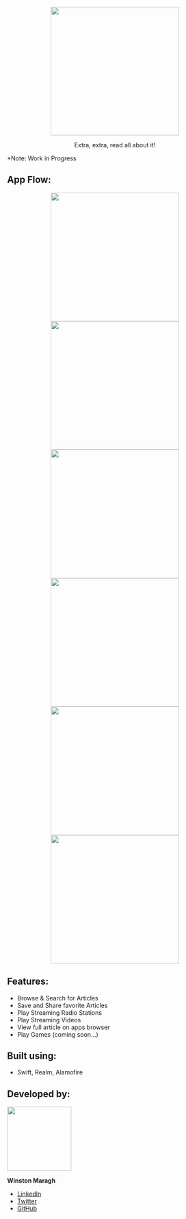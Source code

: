 <p align="center">
    <img        src="https://github.com/wsmaragh/PaperBoy/blob/prod/PaperBoy/Resources/Assets.xcassets/Logo/githubLogo.imageset/githubLogo.png" width="300" style="max-width:100%;">
</p>

<a>
    <p align="center">  Extra, extra, read all about it! </p> 
</a>

*Note: Work in Progress

## App Flow:


<p align="center">
    <img src="https://github.com/wsmaragh/PaperBoy/blob/prod/PaperBoy/Resources/Gifs/start.gif" width="300">
    <img src="https://github.com/wsmaragh/PaperBoy/blob/prod/PaperBoy/Resources/Gifs/video.gif" width="300">
    <img src="https://github.com/wsmaragh/PaperBoy/blob/prod/PaperBoy/Resources/Gifs/radio.gif" width="300">
    <img src="https://github.com/wsmaragh/PaperBoy/blob/prod/PaperBoy/Resources/Gifs/favorites.gif" width="300"> 
    <img src="https://github.com/wsmaragh/PaperBoy/blob/prod/PaperBoy/Resources/Gifs/search.gif" width="300">
    <img src="https://github.com/wsmaragh/PaperBoy/blob/prod/PaperBoy/Resources/Gifs/read.gif" width="300">
</p>


## Features:
* Browse & Search for Articles
* Save and Share favorite Articles
* Play Streaming Radio Stations
* Play Streaming Videos
* View full article on apps browser
* Play Games (coming soon...)

## Built using:
* Swift, Realm, Alamofire

## Developed by:
<img src = "https://i.imgur.com/N3G0BEJ.gif" width=150>

**Winston Maragh**

* [LinkedIn](https://www.linkedin.com/in/wsmaragh/)
* [Twitter](https://twitter.com/winstonmaragh)
* [GitHub](https://github.com/wsmaragh)
